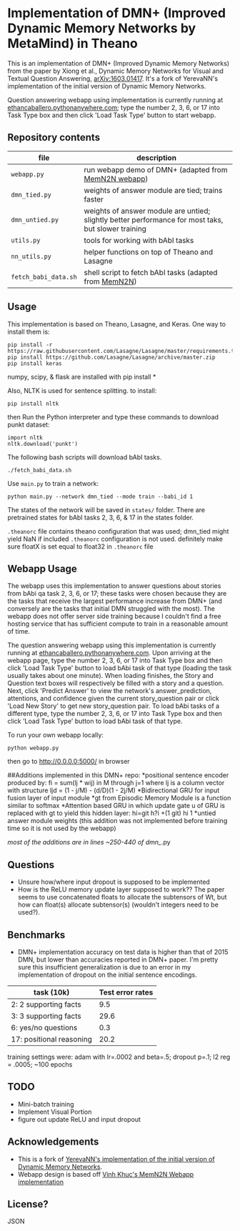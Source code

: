 # Implementation of DMN+ (Improved Dynamic Memory Networks by MetaMind) in Theano
This is an implementation of DMN+ (Improved Dynamic Memory Networks) from the paper by Xiong et al., Dynamic Memory Networks for Visual and Textual Question Answering, [arXiv:1603.01417](http://arxiv.org/abs/1603.01417).
It's a fork of YerevaNN's implementation of the initial version of Dynamic Memory Networks.

Question answering webapp using implementation is currently running at [ethancaballero.pythonanywhere.com](http://ethancaballero.pythonanywhere.com/); type the number 2, 3, 6, or 17 into Task Type box and then click 'Load Task Type' button to start webapp.

## Repository contents

| file | description |
| --- | --- |
| `webapp.py` | run webapp demo of DMN+ (adapted from [MemN2N webapp](https://github.com/vinhkhuc/MemN2N-babi-python)) |
| `dmn_tied.py` | weights of answer module are tied; trains faster |
| `dmn_untied.py` | weights of answer module are untied; slightly better performance for most taks, but slower training |
| `utils.py` | tools for working with bAbI tasks |
| `nn_utils.py` | helper functions on top of Theano and Lasagne |
| `fetch_babi_data.sh` | shell script to fetch bAbI tasks (adapted from [MemN2N](https://github.com/npow/MemN2N)) |

## Usage

This implementation is based on Theano, Lasagne, and Keras. One way to install them is:

    pip install -r https://raw.githubusercontent.com/Lasagne/Lasagne/master/requirements.txt
    pip install https://github.com/Lasagne/Lasagne/archive/master.zip
    pip install keras
    
numpy, scipy, & flask are installed with pip install *
    
Also, NLTK is used for sentence splitting. to install:

    pip install nltk
    
then Run the Python interpreter and type these commands to download punkt dataset:

    import nltk
    nltk.download('punkt')

The following bash scripts will download bAbI tasks.

    ./fetch_babi_data.sh

Use `main.py` to train a network:

    python main.py --network dmn_tied --mode train --babi_id 1

The states of the network will be saved in `states/` folder. 
There are pretrained states for bAbI tasks 2, 3, 6, & 17 in the states folder.

`.theanorc` file contains theano configuration that was used; dmn_tied might yield NaN if included `.theanorc` configuration is not used.
definitely make sure floatX is set equal to float32 in `.theanorc` file

## Webapp Usage
The webapp uses this implementation to answer questions about stories from bAbi qa task 2, 3, 6, or 17; these tasks were chosen because they are the tasks that receive the largest performance increase from DMN+ (and conversely are the tasks that initial DMN struggled with the most). The webapp does not offer server side training because I couldn't find a free hosting service that has sufficient compute to train in a reasonable amount of time.

The question answering webapp using this implementation is currently running at [ethancaballero.pythonanywhere.com](http://ethancaballero.pythonanywhere.com/). Upon arriving at the webapp page, type the number 2, 3, 6, or 17 into Task Type box and then click 'Load Task Type' button to load bAbi task of that type (loading the task usually takes about one minute). When loading finishes, the Story and Question text boxes will respectively be filled with a story and a question. Next, click 'Predict Answer' to view the network's answer_prediction, attentions, and confidence given the current story_question pair or click 'Load New Story' to get new story_question pair.  To load bAbi tasks of a different type, type the number 2, 3, 6, or 17 into Task Type box and then click 'Load Task Type' button to load bAbi task of that type.

To run your own webapp locally:

    python webapp.py

then go to http://0.0.0.0:5000/ in browser 

##Additions implemented in this DMN+ repo:
*positional sentence encoder produced by: fi = sum(lj * wij) in M through j=1
where lj is a column vector with structure ljd = (1 - j/M) - (d/D)(1 - 2j/M)
*Bidirectional GRU for input fusion layer of input module
*gt from Episodic Memory Module is a function similar to softmax
*Attention based GRU in which update gate u of GRU is replaced with gt to yield this hidden layer: hi=git  h?i +(1 git) hi 1
*untied answer module weights (this addition was not implemented before training time so it is not used by the webapp)

*most of the additions are in lines ~250-440 of dmn_*.py

## Questions
* Unsure how/where input dropout is supposed to be implemented
* How is the ReLU memory update layer supposed to work?? The paper seems to use concatenated floats to allocate the subtensors of Wt, but how can float(s) allocate subtensor(s) (wouldn't integers need to be used?).

## Benchmarks
* DMN+ implementation accuracy on test data is higher than that of 2015 DMN, but lower than accuracies reported in DMN+ paper. I'm pretty sure this insufficient generalization is due to an error in my implementation of dropout on the initial sentence encodings.

| task (10k) | Test error rates |
| --- | --- |
| 2: 2 supporting facts | 9.5 |
| 3: 3 supporting facts | 29.6 |
| 6: yes/no questions | 0.3 |
| 17: positional reasoning | 20.2 |

training settings were: adam with lr=.0002 and beta=.5; dropout p=.1; l2 reg = .0005; ~100 epochs

## TODO
* Mini-batch training
* Implement Visual Portion 
* figure out update ReLU and input dropout

## Acknowledgements
* This is a fork of [YerevaNN's implementation of the initial version of Dynamic Memory Networks](https://github.com/YerevaNN/Dynamic-memory-networks-in-Theano).
* Webapp design is based off [Vinh Khuc's MemN2N Webapp implementation](https://github.com/vinhkhuc/MemN2N-babi-python)

## License?
JSON
